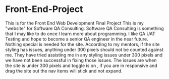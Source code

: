 # Front-End-Project
This is for the Front End Web Development Final Project
This is my "website" for Software QA Consulting. Software QA Consulting is something that I may like to do once I learn more about programming.
I like QA UAT Testing and hope to become a senior QA engineer in the near future. 
Nothing special is needed for the site. According to my mentors, if the site styling has issues, anything under 300 pixels
should not be counted against me. They have tried assisting me in any styling issues under 300 pixels and we have not been successful in 
fixing those issues. The issues are when the site is under 300 pixels and toggle is on , if you are in responsive and drag the site out the nav
items will stick and not expand. 
